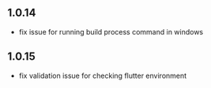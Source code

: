 ## 1.0.14
- fix issue for running build process command in windows

## 1.0.15
- fix validation issue for checking flutter environment

